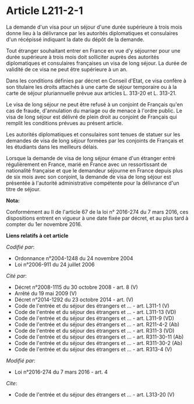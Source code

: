 # Article L211-2-1

La demande d'un visa pour un séjour d'une durée supérieure à trois mois donne lieu à la délivrance par les autorités
diplomatiques et consulaires d'un récépissé indiquant la date du dépôt de la demande. 

Tout étranger souhaitant entrer en France en vue d'y séjourner pour une durée supérieure à trois mois doit solliciter auprès
des autorités diplomatiques et consulaires françaises un visa de long séjour. La durée de validité de ce visa ne peut être
supérieure à un an. 

Dans les conditions définies par décret en Conseil d'Etat, ce visa confère à son titulaire les droits attachés à une carte de
séjour temporaire ou à la carte de séjour pluriannuelle prévue aux articles L. 313-20 et L. 313-21. 

Le visa de long séjour ne peut être refusé à un conjoint de Français qu'en cas de fraude, d'annulation du mariage ou de
menace à l'ordre public. Le visa de long séjour est délivré de plein droit au conjoint de Français qui remplit les conditions
prévues au présent article. 

Les autorités diplomatiques et consulaires sont tenues de statuer sur les demandes de visa de long séjour formées par les
conjoints de Français et les étudiants dans les meilleurs délais. 

Lorsque la demande de visa de long séjour émane d'un étranger entré régulièrement en France, marié en France avec un
ressortissant de nationalité française et que le demandeur séjourne en France depuis plus de six mois avec son conjoint, la
demande de visa de long séjour est présentée à l'autorité administrative compétente pour la délivrance d'un titre de séjour.

**Nota:**

Conformément au II de l'article 67 de la loi n° 2016-274 du 7 mars 2016, ces dispositions entrent en vigueur à une date fixée
par décret, et au plus tard à compter du 1er novembre 2016.

**Liens relatifs à cet article**

_Codifié par_:

  - Ordonnance n°2004-1248 du 24 novembre 2004
  - Loi n°2006-911 du 24 juillet 2006

_Cité par_:

  - Décret n°2008-1115 du 30 octobre 2008 - art. 8 (V)
  - Arrêté du 19 mai 2009 (V)
  - Décret n°2014-1292 du 23 octobre 2014 - art. (V)
  - Code de l'entrée et du séjour des étrangers et ... - art. L311-1 (V)
  - Code de l'entrée et du séjour des étrangers et ... - art. L311-13 (VD)
  - Code de l'entrée et du séjour des étrangers et ... - art. L311-9 (VD)
  - Code de l'entrée et du séjour des étrangers et ... - art. R211-4-2 (Ab)
  - Code de l'entrée et du séjour des étrangers et ... - art. R311-3 (VD)
  - Code de l'entrée et du séjour des étrangers et ... - art. R311-30-11 (Ab)
  - Code de l'entrée et du séjour des étrangers et ... - art. R311-30-2 (Ab)
  - Code de l'entrée et du séjour des étrangers et ... - art. R313-4 (V)

_Modifié par_:

  - Loi n°2016-274 du 7 mars 2016 - art. 4

_Cite_:

  - Code de l'entrée et du séjour des étrangers et ... - art. L313-20 (V)

